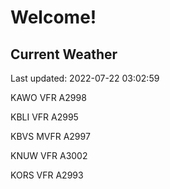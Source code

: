 # Welcome!

## Current Weather

Last updated: 2022-07-22 03:02:59

KAWO VFR A2998

KBLI VFR A2995

KBVS MVFR A2997

KNUW VFR A3002

KORS VFR A2993


